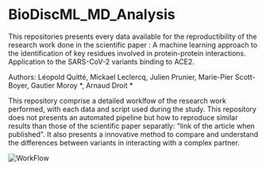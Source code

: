 # BioDiscML_MD_Analysis

This repositories presents every data available for the reproductibility of the research work done in the scientific paper : 
A machine learning approach to the identification of key residues
involved in protein-protein interactions. Application to the SARS-CoV-2
variants binding to ACE2.

Authors: Léopold Quitté, Mickael Leclercq, Julien Prunier, Marie-Pier
Scott-Boyer, Gautier Moroy *, Arnaud Droit *

This repository comprise a detailed worklfow of the research work performed, with each data and script used during the study. This repository does not presents an automated pipeline but how to reproduce similar results than those of the scientific paper separatly: "link of the article when published". It also presents a innovative method to compare and understand the differences between variants in interacting with a complex partner.


![WorkFlow](https://github.com/leopoldquitte/BioDiscML_MD_Analysis_Covid19/assets/62938699/39fb9cb8-06bf-4b80-af09-138d8446b92d)
